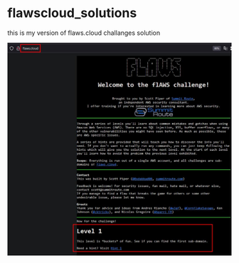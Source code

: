 # flawscloud_solutions
this is my version of flaws.cloud challanges solution

![plot](./img/2022-12-09_23-25.jpg)
